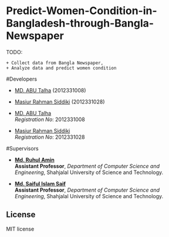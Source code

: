 
# Predict-Women-Condition-in-Bangladesh-through-Bangla-Newspaper
TODO: 

	+ Collect data from Bangla Newspaper,
	+ Analyze data and predict women condition

#Developers
* [MD. ABU Talha](https://github.com/talha08)
(2012331008)
* [Masiur Rahman Siddiki](https://github.com/masiur)
(2012331028)

* [MD. ABU Talha](https://github.com/talha08)  
*Registration No*: 2012331008   
* [Masiur Rahman Siddiki](https://github.com/masiur)     
*Registration No*: 2012331028   



#Supervisors

* **[Md. Ruhul Amin](https://www.linkedin.com/in/shajibsust)**    
**Assistant Professor**, *Department of Computer Science and Engineering*, Shahjalal University of Science and Technology.    
  
* **[Md. Saiful Islam Saif](https://www.linkedin.com/in/saifulcse)**    
**Assistant Professor**, *Department of Computer Science and Engineering*, Shahjalal University of Science and Technology.    
  
	
## License
 MIT license


